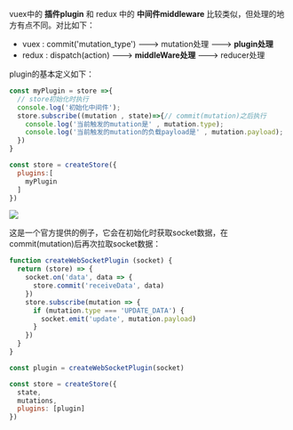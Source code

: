 
vuex中的 **插件plugin** 和 redux 中的 **中间件middleware** 比较类似，但处理的地方有点不同。对比如下：
-   vuex : commit('mutation_type') --->  mutation处理  --->  **plugin处理**
-   redux : dispatch(action) ---> **middleWare处理** ---> reducer处理

plugin的基本定义如下：

```js
const myPlugin = store =>{
  // store初始化时执行
  console.log('初始化中间件');
  store.subscribe((mutation , state)=>{// commit(mutation)之后执行
    console.log('当前触发的mutation是' , mutation.type);
    console.log('当前触发的mutation的负载payload是' , mutation.payload);
  }) 
}

const store = createStore({
  plugins:[
    myPlugin
  ]
})
```

![](https://linyc.oss-cn-beijing.aliyuncs.com/vuex-plugin.gif)

这是一个官方提供的例子，它会在初始化时获取socket数据，在commit(mutation)后再次拉取socket数据：

```js
function createWebSocketPlugin (socket) {
  return (store) => {
    socket.on('data', data => {
      store.commit('receiveData', data)
    })
    store.subscribe(mutation => {
      if (mutation.type === 'UPDATE_DATA') {
        socket.emit('update', mutation.payload)
      }
    })
  }
}

const plugin = createWebSocketPlugin(socket)

const store = createStore({
  state,
  mutations,
  plugins: [plugin]
})

```


